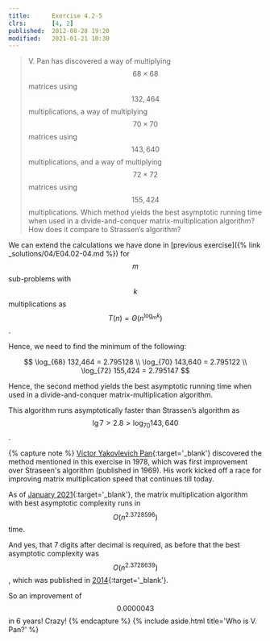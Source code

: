 ```yaml
---
title:      Exercise 4.2-5
clrs:       [4, 2]
published:  2012-08-28 19:20
modified:   2021-01-21 10:30
---
```


> V. Pan has discovered a way of multiplying $$68 \times 68$$ matrices using $$132, 464$$ multiplications, a way of multiplying $$70 \times 70$$ matrices using $$143, 640$$ multiplications, and a way of multiplying $$72 \times 72$$ matrices using $$155, 424$$ multiplications. Which method yields the best asymptotic running time when used in a divide-and-conquer matrix-multiplication algorithm? How does it compare to Strassen’s algorithm?

We can extend the calculations we have done in [previous exercise]({% link _solutions/04/E04.02-04.md %}) for $$m$$ sub-problems with $$k$$ multiplications as $$T(n) = \Theta(n^{\log_m k})$$.

Hence, we need to find the minimum of the following:

$$
\log_{68} 132,464 = 2.795128 \\
\log_{70} 143,640 = 2.795122 \\
\log_{72} 155,424 = 2.795147
$$

Hence, the second method yields the best asymptotic running time when used in a divide-and-conquer matrix-multiplication algorithm.

This algorithm runs asymptotically faster than Strassen’s algorithm as $$\lg 7 > 2.8 > \log_{70} 143,640$$.

{% capture note %}
[Victor Yakovlevich Pan](https://en.wikipedia.org/wiki/Victor_Pan 'Victor Yakovlevich Pan'){:target='_blank'} discovered the method mentioned in this exercise in 1978, which was first improvement over Straseen's algorithm (published in 1969). His work kicked off a race for improving matrix multiplication speed that continues till today.

As of [January 2021](https://arxiv.org/abs/2010.05846 'A Refined Laser Method and Faster Matrix Multiplication'){:target='_blank'}, the matrix multiplication algorithm with best asymptotic complexity runs in $$O(n^{2.3728596})$$ time.

And yes, that 7 digits after decimal is required, as before that the best asymptotic complexity was $$O(n^{2.3728639})$$, which was published in [2014](https://arxiv.org/abs/1401.7714 'Powers of Tensors and Fast Matrix Multiplication'){:target='_blank'}.

So an improvement of $$0.0000043$$ in 6 years! Crazy!
{% endcapture %}
{% include aside.html title='Who is V. Pan?' %}
